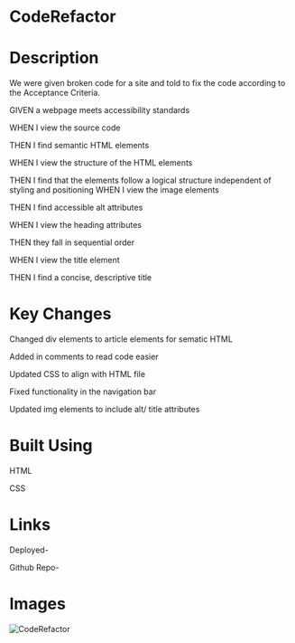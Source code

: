 # CodeRefactor


# Description
We were given broken code for a site and told to fix the code according to the Acceptance Criteria.

GIVEN a webpage meets accessibility standards

WHEN I view the source code

THEN I find semantic HTML elements

WHEN I view the structure of the HTML elements

THEN I find that the elements follow a logical structure independent of styling and positioning
WHEN I view the image elements

THEN I find accessible alt attributes

WHEN I view the heading attributes

THEN they fall in sequential order

WHEN I view the title element

THEN I find a concise, descriptive title

# Key Changes
Changed div elements to article elements for sematic HTML

Added in comments to read code easier

Updated CSS to align with HTML file

Fixed functionality in the navigation bar

Updated img elements to include alt/ title attributes

# Built Using
HTML

CSS

# Links
Deployed-   

Github Repo-  

# Images  


![CodeRefactor](https://user-images.githubusercontent.com/72360277/117587264-35fc0500-b0da-11eb-8bbb-73c7fbc20f0c.PNG)
